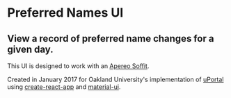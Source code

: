 # Preferred Names UI

## View a record of preferred name changes for a given day.

This UI is designed to work with an [Apereo Soffit](https://github.com/drewwills/Soffit).

Created in January 2017 for Oakland University's implementation of [uPortal](https://github.com/jasig/uPortal) using [create-react-app](https://github.com/facebookincubator/create-react-app) and [material-ui](https://github.com/callemall/material-ui).
